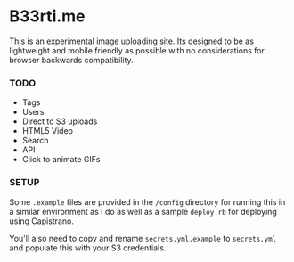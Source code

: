 # B33rti.me

This is an experimental image uploading site. Its designed to be as lightweight and mobile friendly as possible with no considerations for browser backwards compatibility. 

### TODO
- Tags
- Users
- Direct to S3 uploads
- HTML5 Video
- Search
- API
- Click to animate GIFs

### SETUP

Some `.example` files are provided in the `/config` directory for running this in a similar environment as I do as well as a sample `deploy.rb` for deploying using Capistrano. 

You'll also need to copy and rename `secrets.yml.example` to `secrets.yml` and populate this with your S3 credentials.
